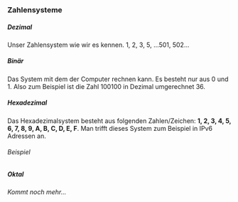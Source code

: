 ### Zahlensysteme
##### Dezimal
Unser Zahlensystem wie wir es kennen. 1, 2, 3, 5, ...501, 502...

##### Binär
Das System mit dem der Computer rechnen kann. Es besteht nur aus 0 und 1. Also zum Beispiel ist die Zahl 100100 in Dezimal umgerechnet 36.

##### Hexadezimal
Das Hexadezimalsystem besteht aus folgenden Zahlen/Zeichen: **1, 2, 3, 4, 5, 6, 7, 8, 9, A, B, C, D, E, F**. Man trifft dieses System zum Beispiel in IPv6 Adressen an.

###### Beispiel

##### Oktal

*Kommt noch mehr...*